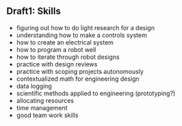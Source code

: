 ## Draft1: Skills
 - figuring out how to do light research for a design
 - understanding how to make a controls system
 - how to create an electrical system
 - how to program a robot well
 - how to iterate through robot designs
 - practice with design reviews
 - practice with scoping projects autonomously
 - contextualized math for engineering design
 - data logging
 - scientific methods applied to engineering (prototyping?)
 - allocating resources
 - time management
 - good team work skills
